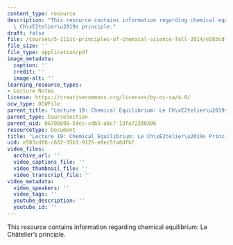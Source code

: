 ```yaml
---
content_type: resource
description: "This resource contains information regarding chemical equilibrium: Le\
  \ Ch\xE2telier\u2019s principle."
draft: false
file: /courses/5-111sc-principles-of-chemical-science-fall-2014/e583cdf6c63235b19125e0ec5fa8dfbf_MIT5_111F14_Lec19.pdf
file_size: ''
file_type: application/pdf
image_metadata:
  caption: ''
  credit: ''
  image-alt: ''
learning_resource_types:
- Lecture Notes
license: https://creativecommons.org/licenses/by-nc-sa/4.0/
ocw_type: OCWFile
parent_title: "Lecture 19: Chemical Equilibrium: Le Ch\xE2telier\u2019s Principle"
parent_type: CourseSection
parent_uid: 06795698-54cc-cdb3-a6c7-13fa72200306
resourcetype: Document
title: "Lecture 19: Chemical Equilibrium: Le Ch\xE2telier\u2019s Principle"
uid: e583cdf6-c632-35b1-9125-e0ec5fa8dfbf
video_files:
  archive_url: ''
  video_captions_file: ''
  video_thumbnail_file: ''
  video_transcript_file: ''
video_metadata:
  video_speakers: ''
  video_tags: ''
  youtube_description: ''
  youtube_id: ''
---
```

This resource contains information regarding chemical equilibrium: Le Châtelier’s principle.